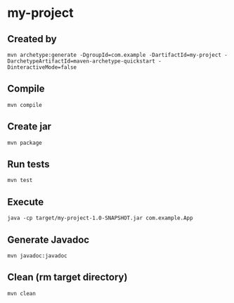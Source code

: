 # my-project

## Created by
```
mvn archetype:generate -DgroupId=com.example -DartifactId=my-project -DarchetypeArtifactId=maven-archetype-quickstart -DinteractiveMode=false

```
## Compile
```
mvn compile
```

## Create jar
```
mvn package
```

## Run tests
```
mvn test
```

## Execute
```
java -cp target/my-project-1.0-SNAPSHOT.jar com.example.App
```

## Generate Javadoc
```
mvn javadoc:javadoc 
```

## Clean (rm target directory)
```
mvn clean
```